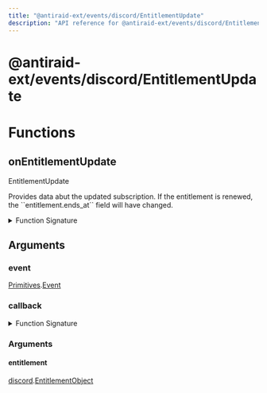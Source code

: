 ```yaml
---
title: "@antiraid-ext/events/discord/EntitlementUpdate"
description: "API reference for @antiraid-ext/events/discord/EntitlementUpdate"
---
```


<div id="@antiraid-ext/events/discord/EntitlementUpdate"></div>

# @antiraid-ext/events/discord/EntitlementUpdate

<div id="Functions"></div>

# Functions

<div id="onEntitlementUpdate"></div>

## onEntitlementUpdate

EntitlementUpdate



Provides data abut the updated subscription. If the entitlement is renewed, the \`\`entitlement.ends_at\`\` field will have changed.

<details>
<summary>Function Signature</summary>

```luau
--- EntitlementUpdate
---
--- Provides data abut the updated subscription. If the entitlement is renewed, the \`\`entitlement.ends_at\`\` field will have changed.
function onEntitlementUpdate(event: Primitives.Event, callback: (entitlement: discord.EntitlementObject) -> ()) end
```

</details>

<div id="Arguments"></div>

## Arguments

<div id="event"></div>

### event

[Primitives](#module.Primitives).[Event](#Event)



<div id="callback"></div>

### callback

<details>
<summary>Function Signature</summary>

```luau
callback: (entitlement: discord.EntitlementObject) -> ()
```

</details>

<div id="Arguments"></div>

### Arguments

<div id="entitlement"></div>

#### entitlement

[discord](#module.discord).[EntitlementObject](#EntitlementObject)



